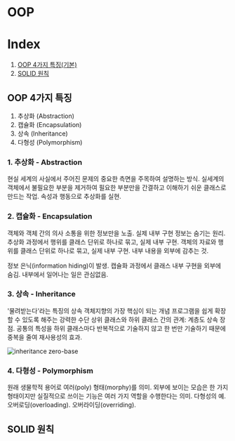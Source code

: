 # OOP

# Index
1. [OOP 4가지 특징(기본)](#oop-4가지-특징)
2. [SOLID 원칙](#solid-원칙)

## OOP 4가지 특징
1. 추상화 (Abstraction)
2. 캡슐화 (Encapsulation)
3. 상속 (Inheritance)
4. 다형성 (Polymorphism)

### 1. 추상화 - Abstraction
 현실 세계의 사실에서 주어진 문제의 중요한 측면을 주목하여 설명하는 방식.
실세계의 객체에서 불필요한 부분을 제거하여 필요한 부분만을 간결하고 이해하기 쉬운 클래스로 만드는 작업.
속성과 행동으로 추상화를 실현.

### 2. 캡슐화 - Encapsulation
 객체와 객체 간의 의사 소통을 위한 정보만을 노출. 실제 내부 구현 정보는 숨기는 원리.
추상화 과정에서 행위를 클래스 단위로 하나로 묶고, 실제 내부 구현. 객체의 자료와 행위를 클래스 단위로 하나로 묶고, 실제 내부 구현. 내부 내용을 외부에 감추는 것.

 정보 은닉(information hiding)이 발생. 캡슐화 과정에서 클래스 내부 구현을 외부에 숨김.
내부에서 일어나는 일은 관심없음.

### 3. 상속 - Inheritance
 '물려받는다'라는 특징의 상속
객체지향의 가장 핵심이 되는 개념
프로그램을 쉽게 확장할 수 있도록 해주는 강력한 수단
상위 클래스와 하위 클래스 간의 관계: 계층도
상속 장점. 공통의 특성을 하위 클래스마다 반복적으로 기술하지 않고 한 번만 기술하기 때문에 중복을 줄여 재사용성의 효과.

<image src="./image/inheritance.png" alt="inheritance zero-base">

### 4. 다형성 - Polymorphism
 원래 생물학적 용어로 여러(poly) 형태(morphy)를 의미.
외부에 보이는 모습은 한 가지 형태이지만 실질적으로 쓰이는 기능은 여러 가지 역할을 수행한다는 의미.
다형성의 예. 오버로딩(overloading). 오버라이딩(overriding).

## SOLID 원칙